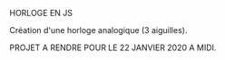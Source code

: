 
HORLOGE EN JS

Création d'une horloge analogique (3 aiguilles).

PROJET A RENDRE POUR LE 22 JANVIER 2020 A MIDI.